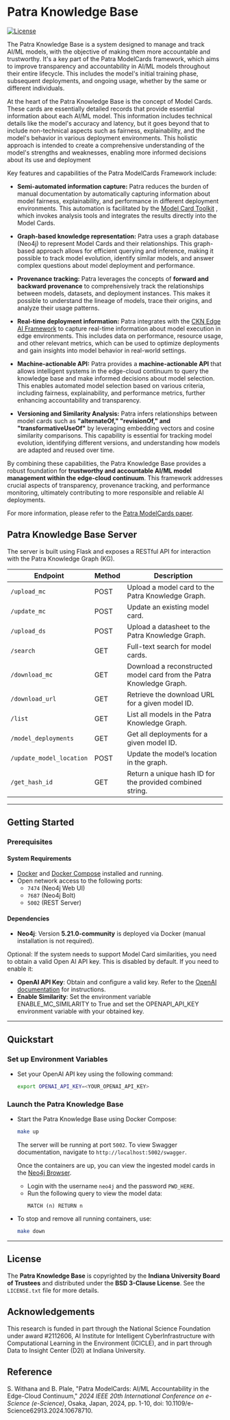 # Patra Knowledge Base

[![License](https://img.shields.io/badge/License-BSD%203--Clause-blue.svg)](https://opensource.org/licenses/BSD-3-Clause)

The Patra Knowledge Base is a system designed to manage and track AI/ML models, with the objective of making them more accountable and trustworthy. It's a key part of the Patra ModelCards framework, which aims to improve transparency and accountability in AI/ML models throughout their entire lifecycle. This includes the model's initial training phase, subsequent deployments, and ongoing usage, whether by the same or different individuals.

At the heart of the Patra Knowledge Base is the concept of Model Cards. These cards are essentially detailed records that provide essential information about each AI/ML model. This information includes technical details like the model's accuracy and latency, but it goes beyond that to include non-technical aspects such as fairness, explainability, and the model's behavior in various deployment environments. This holistic approach is intended to create a comprehensive understanding of the model's strengths and weaknesses, enabling more informed decisions about its use and deployment

Key features and capabilities of the Patra ModelCards Framework include:

- **Semi-automated information capture:** Patra reduces the burden of manual documentation by automatically capturing information about model fairness, explainability, and performance in different deployment environments. This automation is facilitated by the [Model Card Toolkit](https://github.com/Data-to-Insight-Center/patra-toolkit)  , which invokes analysis tools and integrates the results directly into the Model Cards.
  
- **Graph-based knowledge representation:** Patra uses a graph database (Neo4j) to represent Model Cards and their relationships. This graph-based approach allows for efficient querying and inference, making it possible to track model evolution, identify similar models, and answer complex questions about model deployment and performance.
  
- **Provenance tracking:** Patra leverages the concepts of **forward and backward provenance** to comprehensively track the relationships between models, datasets, and deployment instances. This makes it possible to understand the lineage of models, trace their origins, and analyze their usage patterns.
  
- **Real-time deployment information:** Patra integrates with the [CKN Edge AI Framework](https://github.com/Data-to-Insight-Center/cyberinfrastructure-knowledge-network)  to capture real-time information about model execution in edge environments. This includes data on performance, resource usage, and other relevant metrics, which can be used to optimize deployments and gain insights into model behavior in real-world settings.
  
- **Machine-actionable API:** Patra provides a **machine-actionable API** that allows intelligent systems in the edge-cloud continuum to query the knowledge base and make informed decisions about model selection. This enables automated model selection based on various criteria, including fairness, explainability, and performance metrics, further enhancing accountability and transparency.
  
- **Versioning and Similarity Analysis:** Patra infers relationships between model cards such as **"alternateOf," "revisionOf," and "transformativeUseOf"** by leveraging embedding vectors and cosine similarity comparisons. This capability is essential for tracking model evolution, identifying different versions, and understanding how models are adapted and reused over time.

By combining these capabilities, the Patra Knowledge Base provides a robust foundation for **trustworthy and accountable AI/ML model management within the edge-cloud continuum**. This framework addresses crucial aspects of transparency, provenance tracking, and performance monitoring, ultimately contributing to more responsible and reliable AI deployments.

For more information, please refer to the [Patra ModelCards paper](https://ieeexplore.ieee.org/document/10678710).

## Patra Knowledge Base Server
The server is built using Flask and exposes a RESTful API for interaction with the Patra Knowledge Graph (KG).


| Endpoint                 | Method | Description                                                   |
|--------------------------|--------|---------------------------------------------------------------|
| `/upload_mc`             | POST   | Upload a model card to the Patra Knowledge Graph.             |
| `/update_mc`             | POST   | Update an existing model card.                                |
| `/upload_ds`             | POST   | Upload a datasheet to the Patra Knowledge Graph.              |
| `/search`                | GET    | Full-text search for model cards.                             |
| `/download_mc`           | GET    | Download a reconstructed model card from the Patra Knowledge Graph. |
| `/download_url`          | GET    | Retrieve the download URL for a given model ID.              |
| `/list`                  | GET    | List all models in the Patra Knowledge Graph.                 |
| `/model_deployments`     | GET    | Get all deployments for a given model ID.                     |
| `/update_model_location` | POST   | Update the model’s location in the graph.                     |
| `/get_hash_id`           | GET    | Return a unique hash ID for the provided combined string.     |

---

## Getting Started

### Prerequisites

#### System Requirements
- [Docker](https://www.docker.com/get-started) and [Docker Compose](https://docs.docker.com/compose) installed and running.
- Open network access to the following ports:
  - `7474` (Neo4j Web UI)
  - `7687` (Neo4j Bolt)
  - `5002` (REST Server)

#### Dependencies
- **Neo4j**: Version **5.21.0-community** is deployed via Docker (manual installation is not required).

Optional:
If the system needs to support Model Card similarities, you need to obtain a valid Open AI API key. 
This is disabled by default. If you need to enable it:
- **OpenAI API Key**: Obtain and configure a valid key. Refer to the [OpenAI documentation](https://platform.openai.com) for instructions.
- **Enable Similarity**: Set the environment variable ENABLE_MC_SIMILARITY to True and set the OPENAPI_API_KEY environment variable with your obtained key. 
---

## Quickstart

### Set up Environment Variables
- Set your OpenAI API key using the following command:
    ```bash
    export OPENAI_API_KEY=<YOUR_OPENAI_API_KEY>
    ```

### Launch the Patra Knowledge Base
- Start the Patra Knowledge Base using Docker Compose:
    ```bash
    make up
    ```
  
   The server will be running at port `5002`. To view Swagger documentation, navigate to `http://localhost:5002/swagger`.

   Once the containers are up, you can view the ingested model cards in the [Neo4j Browser](http://localhost:7474/browser/).
   - Login with the username `neo4j` and the password `PWD_HERE`.
   - Run the following query to view the model data:
     ```cypher
     MATCH (n) RETURN n
     ```
   

- To stop and remove all running containers, use:
    ```bash
    make down
    ```

---

## License

The **Patra Knowledge Base** is copyrighted by the **Indiana University Board of Trustees** and distributed under the **BSD 3-Clause License**. See the `LICENSE.txt` file for more details.

## Acknowledgements
This research is funded in part through the National Science Foundation under award #2112606, AI Institute for Intelligent CyberInfrastructure with Computational Learning in the Environment (ICICLE), and in part through Data to Insight Center (D2I) at Indiana University.

## Reference

S. Withana and B. Plale, "Patra ModelCards: AI/ML Accountability in the Edge-Cloud Continuum," *2024 IEEE 20th International Conference on e-Science (e-Science)*, Osaka, Japan, 2024, pp. 1-10, doi: 10.1109/e-Science62913.2024.10678710.
